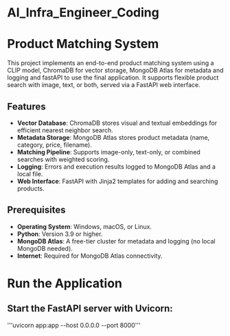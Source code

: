 # AI_Infra_Engineer_Coding

# Product Matching System

This project implements an end-to-end product matching system using a CLIP model, ChromaDB for vector storage, MongoDB Atlas for metadata and logging and fastAPI to use the final application. It supports flexible product search with image, text, or both, served via a FastAPI web interface.

## Features
- **Vector Database**: ChromaDB stores visual and textual embeddings for efficient nearest neighbor search.
- **Metadata Storage**: MongoDB Atlas stores product metadata (name, category, price, filename).
- **Matching Pipeline**: Supports image-only, text-only, or combined searches with weighted scoring.
- **Logging**: Errors and execution results logged to MongoDB Atlas and a local file.
- **Web Interface**: FastAPI with Jinja2 templates for adding and searching products.

## Prerequisites
- **Operating System**: Windows, macOS, or Linux.
- **Python**: Version 3.9 or higher.
- **MongoDB Atlas**: A free-tier cluster for metadata and logging (no local MongoDB needed).
- **Internet**: Required for MongoDB Atlas connectivity.


# Run the Application
## Start the FastAPI server with Uvicorn:
'''uvicorn app:app --host 0.0.0.0 --port 8000'''